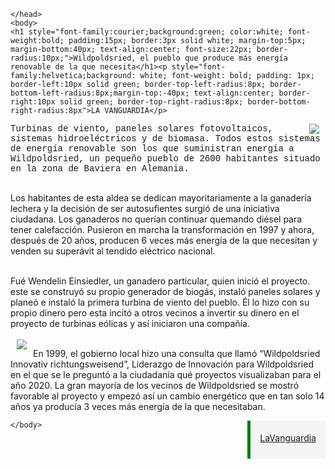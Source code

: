 <!DOCTYPE html>
<html>
    <head>
        <meta charset="utf-8">
        
    </head>
    <body>
    <h1 style="font-family:courier;background:green; color:white; font-weight:bold; padding:15px; border:3px solid white; margin-top:5px; margin-bottom:40px; text-align:center; font-size:22px; border-radius:10px;">Wildpoldsried, el pueblo que produce más energía renovable de la que necesita</h1><p style="font-family:helvetica;background: white; font-weight: bold; padding: 1px; border-left:10px solid green; border-top-left-radius:8px; border-bottom-left-radius:8px;margin-top:-40px; text-align:center; border-right:10px solid green; border-top-right-radius:8px; border-bottom-right-radius:8px">LA VANGUARDIA</p>

   <img src="https://upload.wikimedia.org/wikipedia/commons/thumb/b/bb/Alternative_Energies.jpg/220px-Alternative_Energies.jpg" style="float:right;margin-left:10px; margin-right:10px"> <p style="font-family:courier;"> Turbinas de viento, paneles solares fotovoltaicos, sistemas hidroeléctricos y de biomasa. Todos estos sistemas de energía renovable son los que suministran energía a Wildpoldsried, un pequeño pueblo de 2600 habitantes situado en la zona de Baviera en Alemania.<br><br>

Los habitantes de esta aldea se dedican mayoritariamente a la ganadería lechera y la decisión de ser autosufientes surgió de una iniciativa ciudadana. Los ganaderos no querían continuar quemando diésel para tener calefacción. Pusieron en marcha la transformación en 1997 y ahora, después de 20 años, producen 6 veces más energía de la que necesitan y venden su superávit al tendido eléctrico nacional.<br><br>

Fué Wendelin Einsiedler, un ganadero particular, quien inició el proyecto. este se construyó su propio generador de biogás, instaló paneles solares y planeó e instaló la primera turbina de viento del pueblo. Él lo hizo con su propio dinero pero esta incitó a otros vecinos a invertir su dinero en el proyecto de turbinas eólicas y así iniciaron una compañía.<br><br> <img src="https://upload.wikimedia.org/wikipedia/commons/thumb/c/cd/Oesterwurth_solarhaus_hinter_raps.JPG/220px-Oesterwurth_solarhaus_hinter_raps.JPG" style="float:left;margin-left:10px; margin-right:10px">

En 1999, el gobierno local hizo una consulta que llamó “Wildpoldsried Innovativ richtungsweisend”, Liderazgo de Innovación para Wildpoldsried  en el que se le preguntó a la ciudadanía qué proyectos visualizaban para el año 2020. La gran mayoría de los vecinos de Wildpoldsried se mostró favorable al proyecto y empezó así un cambio energético que en tan solo 14 años ya producía 3 veces más energía de la que necesitaban.</p>

<a href="https://www.lavanguardia.com/natural/20170928/431608605163/wildpoldsried-energia-renovable-autosuficiencia-ganaderos-iniciativa-ciudadana.html" style="padding:15px 15px 20px 15px;border-left:5px solid green;background:#F5F5F5;margin-bottom:30px;line-height:26px !important; float:right">LaVanguardia</a>




    </body>
</html>
